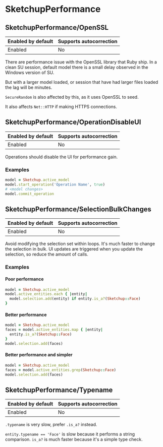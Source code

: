 # SketchupPerformance

## SketchupPerformance/OpenSSL

Enabled by default | Supports autocorrection
--- | ---
Enabled | No

There are performance issue with the OpenSSL library that Ruby ship. In
a clean SU session, default model there is a small delay observed in the
Windows version of SU.

But with a larger model loaded, or session that have had larger files
loaded the lag will be minutes.

`SecureRandom` is  also affected by this, as it uses OpenSSL to seed.

It also affects `Net::HTTP` if making HTTPS connections.

## SketchupPerformance/OperationDisableUI

Enabled by default | Supports autocorrection
--- | ---
Enabled | No

Operations should disable the UI for performance gain.

### Examples

```ruby
model = Sketchup.active_model
model.start_operation('Operation Name', true)
# <model changes>
model.commit_operation
```

## SketchupPerformance/SelectionBulkChanges

Enabled by default | Supports autocorrection
--- | ---
Enabled | No

Avoid modifying the selection set within loops. It's much faster to
change the selection in bulk. UI updates are triggered when you update
the selection, so reduce the amount of calls.

### Examples

#### Poor performance

```ruby
model = Sketchup.active_model
model.active_entities.each { |entity|
  model.selection.add(entity) if entity.is_a?(Sketchup::Face)
}
```
#### Better performance

```ruby
model = Sketchup.active_model
faces = model.active_entities.map { |entity|
  entity.is_a?(Sketchup::Face)
}
model.selection.add(faces)
```
#### Better performance and simpler

```ruby
model = Sketchup.active_model
faces = model.active_entities.grep(Sketchup::Face)
model.selection.add(faces)
```

## SketchupPerformance/Typename

Enabled by default | Supports autocorrection
--- | ---
Enabled | No

`.typename` is very slow, prefer `.is_a?` instead.

`entity.typename == 'Face'` is slow because it performs a string
comparison. `is_a?` is much faster because it's a simple type check.
